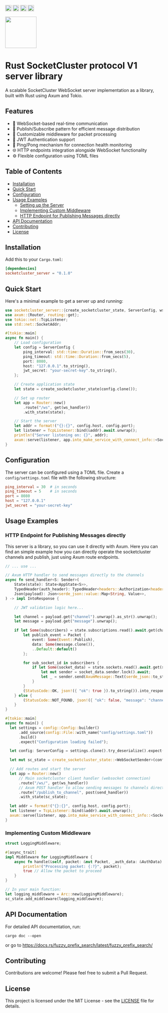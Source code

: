 [<img alt="github" src="https://img.shields.io/badge/github-tpisto/socketcluster_server-8da0cb?style=for-the-badge&labelColor=555555&logo=github" height="20">](https://github.com/tpisto/socketcluster_server)
[<img alt="crates.io" src="https://img.shields.io/crates/v/socketcluster_server.svg?style=for-the-badge&color=fc8d62&logo=rust" height="20">](https://crates.io/crates/socketcluster_server)
[<img alt="docs.rs" src="https://img.shields.io/badge/docs.rs-socketcluster_server-66c2a5?style=for-the-badge&labelColor=555555&logo=docs.rs" height="20">](https://docs.rs/socketcluster_server)
[<img alt="tests" src="https://img.shields.io/github/actions/workflow/status/tpisto/socketcluster_server/rust.yml?branch=main&style=for-the-badge" height="20">](https://github.com/tpisto/socketcluster_server/actions?query=branch%3Amain)

<img src="https://github.com/user-attachments/assets/c0137936-ba13-4c9b-8324-8c454512ca3d" width="100px">

# Rust SocketCluster protocol V1 server library

A scalable SocketCluster WebSocket server implementation as a library, built with Rust using Axum and Tokio.

## Features

- 🚀 WebSocket-based real-time communication
- 📡 Publish/Subscribe pattern for efficient message distribution
- 🔌 Customizable middleware for packet processing
- 🔐 JWT Authentication support
- 💓 Ping/Pong mechanism for connection health monitoring
- 🌐 HTTP endpoints integration alongside WebSocket functionality
- ⚙️ Flexible configuration using TOML files

## Table of Contents

- [Installation](#installation)
- [Quick Start](#quick-start)
- [Configuration](#configuration)
- [Usage Examples](#usage-examples)
  - [Setting up the Server](#setting-up-the-server)
  - [Implementing Custom Middleware](#implementing-custom-middleware)
  - [HTTP Endpoint for Publishing Messages directly](#http-endpoint-for-publishing-messages-directly)
- [API Documentation](#api-documentation)
- [Contributing](#contributing)
- [License](#license)

## Installation

Add this to your `Cargo.toml`:

```toml
[dependencies]
socketcluster_server = "0.1.0"
```

## Quick Start

Here's a minimal example to get a server up and running:

```rust
use socketcluster_server::{create_socketcluster_state, ServerConfig, ws_handler};
use axum::{Router, routing::get};
use tokio::net::TcpListener;
use std::net::SocketAddr;

#[tokio::main]
async fn main() {
    // Load configuration
    let config = ServerConfig {
        ping_interval: std::time::Duration::from_secs(30),
        ping_timeout: std::time::Duration::from_secs(5),
        port: 8080,
        host: "127.0.0.1".to_string(),
        jwt_secret: "your-secret-key".to_string(),
    };

    // Create application state
    let state = create_socketcluster_state(config.clone());

    // Set up router
    let app = Router::new()
        .route("/ws", get(ws_handler))
        .with_state(state);

    // Start the server
    let addr = format!("{}:{}", config.host, config.port);
    let listener = TcpListener::bind(&addr).await.unwrap();
    println!("Server listening on: {}", addr);
    axum::serve(listener, app.into_make_service_with_connect_info::<SocketAddr>()).await.unwrap();
}
```

## Configuration

The server can be configured using a TOML file. Create a `config/settings.toml` file with the following structure:

```toml
ping_interval = 30  # in seconds
ping_timeout = 5    # in seconds
port = 8080
host = "127.0.0.1"
jwt_secret = "your-secret-key"
```

## Usage Examples

### HTTP Endpoint for Publishing Messages directly

This server is a library, so you can use it directly with Axum. Here you can
find an simple example how you can directly operate the socketcluster channels and 
publish, just using Axum route endpoints.

```rust
// ... use ...

// Axum HTTP handler to send messages directly to the channels
async fn send_handler<S: Sender>(
    State(state): State<AppState<S>>,
    TypedHeader(auth_header): TypedHeader<headers::Authorization<headers::authorization::Bearer>>,
    Json(payload): Json<serde_json::value::Map<String, Value>>,
) -> impl IntoResponse {

    // JWT validation logic here...

    let channel = payload.get("channel").unwrap().as_str().unwrap();
    let message = payload.get("message").unwrap();

    if let Some(subscribers) = state.subscriptions.read().await.get(channel) {
        let publish_event = Packet {
            event: Some(Event::Publish),
            data: Some(message.clone()),
            ..Default::default()
        };

        for sub_socket_id in subscribers {
            if let Some(socket_data) = state.sockets.read().await.get(sub_socket_id) {
                let mut sender = socket_data.sender.lock().await;
                let _ = sender.send(AxumMessage::Text(serde_json::to_string(&publish_event).unwrap())).await;
            }
        }
        (StatusCode::OK, json!({ "ok": true }).to_string()).into_response()
    } else {
        (StatusCode::NOT_FOUND, json!({ "ok": false, "message": "channel not found" }).to_string()).into_response()
    }
}

#[tokio::main]
async fn main() {
  let settings = config::Config::builder()
      .add_source(config::File::with_name("config/settings.toml"))
      .build()
      .expect("Configuration loading failed");

  let config: ServerConfig = settings.clone().try_deserialize().expect("Failed to deserialize configuration");

  let mut sc_state = create_socketcluster_state::<WebSocketSender>(config.clone());

  // Add routes and start the server
  let app = Router::new()
      // Main socketcluster client handler (websocket connection)
      .route("/ws/", get(ws_handler))
      // Axum POST handler to allow sending messages to channels directly
      .route("/publish_to_channel", post(send_handler))
      .with_state(sc_state);

  let addr = format!("{}:{}", config.host, config.port);
  let listener = TcpListener::bind(&addr).await.unwrap();
  axum::serve(listener, app.into_make_service_with_connect_info::<SocketAddr>()).await.unwrap();
}
```

### Implementing Custom Middleware

```rust
struct LoggingMiddleware;

#[async_trait]
impl Middleware for LoggingMiddleware {
    async fn handle(&self, packet: &mut Packet, _auth_data: &AuthData) -> bool {
        println!("Processing packet: {:?}", packet);
        true // Allow the packet to proceed
    }
}

// In your main function:
let logging_middleware = Arc::new(LoggingMiddleware);
sc_state.add_middleware(logging_middleware);
```

## API Documentation

For detailed API documentation, run:

```
cargo doc --open
```
or go to https://docs.rs/fuzzy_prefix_search/latest/fuzzy_prefix_search/

## Contributing

Contributions are welcome! Please feel free to submit a Pull Request.

## License

This project is licensed under the MIT License - see the [LICENSE](LICENSE) file for details.

